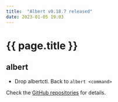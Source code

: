 ```yaml
---
title:  "Albert v0.18.7 released"
date: 2023-01-05 19:03
---
```


# {{ page.title }}

## albert

* Drop albertctl. Back to `albert <command>`

Check the [GitHub repositories](https://github.com/albertlauncher/albert/commits/v0.18.7) for details.
